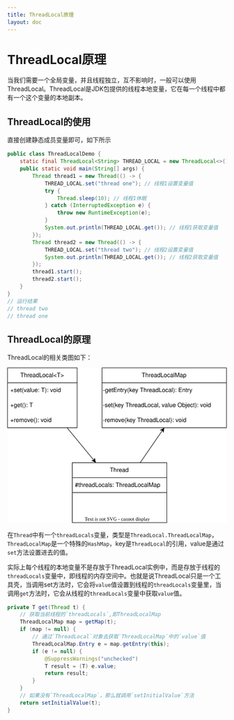 ```yaml
---
title: ThreadLocal原理
layout: doc
---
```


# ThreadLocal原理

当我们需要一个全局变量，并且线程独立，互不影响时，一般可以使用ThreadLocal。ThreadLocal是JDK包提供的线程本地变量，它在每一个线程中都有一个这个变量的本地副本。

## ThreadLocal的使用

直接创建静态成员变量即可，如下所示

```java
public class ThreadLocalDemo {
    static final ThreadLocal<String> THREAD_LOCAL = new ThreadLocal<>(); // 创建线程本地变量
    public static void main(String[] args) {
        Thread thread1 = new Thread(() -> {
            THREAD_LOCAL.set("thread one"); // 线程1设置变量值
            try {
                Thread.sleep(10); // 线程1休眠
            } catch (InterruptedException e) {
                throw new RuntimeException(e);
            }
            System.out.println(THREAD_LOCAL.get()); // 线程1获取变量值
        });
        Thread thread2 = new Thread(() -> {
            THREAD_LOCAL.set("thread two"); // 线程2设置变量值
            System.out.println(THREAD_LOCAL.get()); // 线程2获取变量值
        });
        thread1.start();
        thread2.start();
    }
}
// 运行结果
// thread two
// thread one
```

## ThreadLocal的原理

ThreadLocal的相关类图如下：

![threadlocal-class](images/threadlocal/thread-class.drawio.svg)

在`Thread`中有一个`threadLocals`变量，类型是`ThreadLocal.ThreadLocalMap`，`ThreadLocalMap`是一个特殊的`HashMap`，key是`ThreadLocal`的引用，value是通过`set`方法设置进去的值。

实际上每个线程的本地变量不是存放于ThreadLocal实例中，而是存放于线程的`threadLocals`变量中，即线程的内存空间中。也就是说ThreadLocal只是一个工具壳，当调用set方法时，它会将`value`值设置到线程的`threadLocals`变量里，当调用`get`方法时，它会从线程的`threadLocals`变量中获取`value`值。

```java
private T get(Thread t) {
    // 获取当前线程的`threadLocals`,即ThreadLocalMap
    ThreadLocalMap map = getMap(t);
    if (map != null) {
        // 通过`ThreadLocal`对象去获取`ThreadLocalMap`中的`value`值
        ThreadLocalMap.Entry e = map.getEntry(this);
        if (e != null) {
            @SuppressWarnings("unchecked")
            T result = (T) e.value;
            return result;
        }
    }
    // 如果没有`ThreadLocalMap`，那么就调用`setInitialValue`方法
    return setInitialValue(t);
}
```
